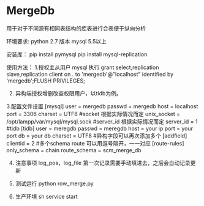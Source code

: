# MergeDb
用于对于不同源有相同表结构的库表进行合表便于纵向分析

环境要求:
  python 2.7 版本
  mysql 5.5以上

安装库：
  pip install pymysql
  pip install mysql-replication
  
使用方法：
  1.授权主从用户
    mysql 执行 grant select,replication slave,replication client on *.* to 'mergedb'@"localhost" identified by 'mergedb';FLUSH PRIVILEGES;
    
  2. 异构端授权增删改查权限用户，以tidb为例。
  
  3.配置文件设置
    [mysql]
      user = mergedb
      passwd = mergedb
      host = localhost
      port = 3306
      charset = UTF8
      #socket 根据实际情况而定
      unix_socket = /opt/lampp/var/mysql/mysql.sock
      #server_id 根据实际情况而定
      server_id = 1
      #tidb 
      [tidb]
      user = meregdb
      passwd = meregdb
      host = your ip
      port = your port
      db = your db
      charset = UTF8
      #异构字段可以再次添加多个
      [addfield]
      clientid = 2
      #多个schema route 可以用逗号隔开，一一对应
      [route-rules]
      only_schema = chain
      route_schema = scm_merge_db
      
   4. 注意事项
      log_pos，log_file 第一次记录需要手动填进去，之后会自动记录更新
    
   5. 测试运行
      python row_merge.py
   6. 生产环境
      sh service start


  
